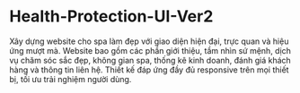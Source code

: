 # Health-Protection-UI-Ver2
Xây dựng website cho spa làm đẹp với giao diện hiện đại, trực quan và hiệu ứng mượt mà. Website bao gồm các phần giới thiệu, tầm nhìn sứ mệnh, dịch vụ chăm sóc sắc đẹp, không gian spa, thống kê kinh doanh, đánh giá khách hàng và thông tin liên hệ. Thiết kế đáp ứng đầy đủ responsive trên mọi thiết bị, tối ưu trải nghiệm người dùng.
